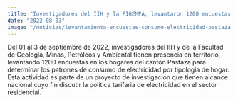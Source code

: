 ```yaml
---
title: "Investigadores del IIH y la FIGEMPA, levantaron 1200 encuestas en los hogares del Cantón Pastaza para determinar los patrones de consumo de electricidad"
date: "2022-08-03"
image: "/noticias/levantamiento-encuestas-consumo-electricidad-pastaza.jpeg"
---
```


Del 01 al 3 de septiembre de 2022, investigadores del IIH y de la Facultad de Geología, Minas, Petróleos y Ambiental tienen presencia en territorio, levantando 1200 encuestas en los hogares del cantón Pastaza para determinar los patrones de consumo de electricidad por tipología de hogar. Esta actividad es parte de un proyecto de investigación que tienen alcance nacional cuyo fin discutir la política tarifaria de electricidad en el sector residencial.